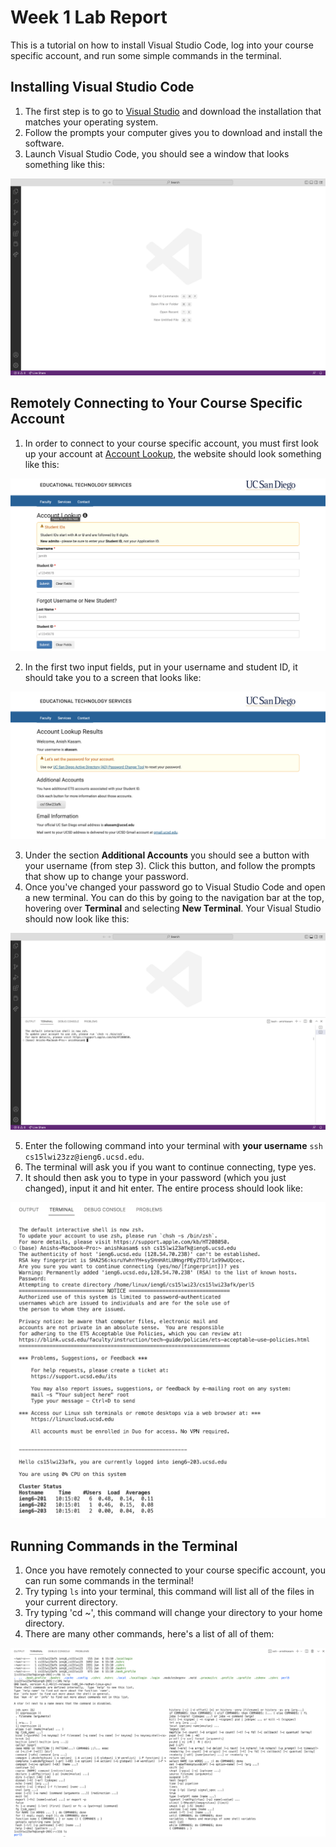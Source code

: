 # Week 1 Lab Report

This is a tutorial on how to install Visual Studio Code, log into your course specific account, and run some simple commands in the terminal.

## Installing Visual Studio Code

1. The first step is to go to [Visual Studio](https://code.visualstudio.com/) and download the installation that matches your operating system.
2. Follow the prompts your computer gives you to download and install the software.
3. Launch Visual Studio Code, you should see a window that looks something like this:

![Image](images/vsc.png)

## Remotely Connecting to Your Course Specific Account

1. In order to connect to your course specific account, you must first look up your account at [Account Lookup](https://sdacs.ucsd.edu/~icc/index.php), the website should look something like this:

 ![Image](images/password.png)

2. In the first two input fields, put in your username and student ID, it should take you to a screen that looks like:

 ![Image](images/lookup.png)

3. Under the section **Additional Accounts** you should see a button with your username (from step 3). Click this button, and follow the prompts that show up to change your password.
4. Once you've changed your password go to Visual Studio Code and open a new terminal. You can do this by going to the navigation bar at the top, hovering over **Terminal** and selecting **New Terminal**. Your Visual Studio should now look like this:

 ![Image](images/terminal.png)

5. Enter the following command into your terminal with **your username** `ssh cs15lwi23zz@ieng6.ucsd.edu`.
6. The terminal will ask you if you want to continue connecting, type yes.
7. It should then ask you to type in your password (which you just changed), input it and hit enter. The entire process should look like:

![Image](images/remote.png)

## Running Commands in the Terminal

1. Once you have remotely connected to your course specific account, you can run some commands in the terminal!
2. Try typing `ls` into your terminal, this command will list all of the files in your current directory.
3. Try typing 'cd ~', this command will change your directory to your home directory.
4. There are many other commands, here's a list of all of them:

![Image](images/commands.png)
